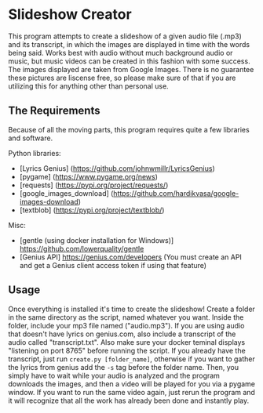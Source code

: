 # Slideshow Creator
  This program attempts to create a slideshow of a given audio file (.mp3) and its transcript, in which the images are displayed in time with the words being said. Works best with audio without much background audio or music, but music videos can be created in this fashion with some success. The images displayed are taken from Google Images. There is no guarantee these pictures are liscense free, so please make sure of that if you are utilizing this for anything other than personal use.
  
## The Requirements
  Because of all the moving parts, this program requires quite a few libraries and software.
  
  Python libraries:
  * [Lyrics Genius] (https://github.com/johnwmillr/LyricsGenius)
  * [pygame] (https://www.pygame.org/news)
  * [requests] (https://pypi.org/project/requests/)
  * [google_images_download] (https://github.com/hardikvasa/google-images-download)
  * [textblob] (https://pypi.org/project/textblob/)
  
  Misc:
  * [gentle (using docker installation for Windows)] https://github.com/lowerquality/gentle
  * [Genius API] https://genius.com/developers (You must create an API and get a Genius client access token if using that feature)
  
## Usage
  Once everything is installed it's time to create the slideshow! Create a folder in the same directory as the script, named whatever you want. Inside the folder, include your mp3 file named ("audio.mp3"). If you are using audio that doesn't have lyrics on genius.com, also include a transcript of the audio called "transcript.txt". Also make sure your docker teminal displays "listening on port 8765" before running the script. If you already have the transcript, just run `create.py [folder_name]`, otherwise if you want to gather the lyrics from genius add the `-s` tag before the folder name. Then, you simply have to wait while your audio is analyzed and the program downloads the images, and then a video will be played for you via a pygame window. If you want to run the same video again, just rerun the program and it will recognize that all the work has already been done and instantly play.
